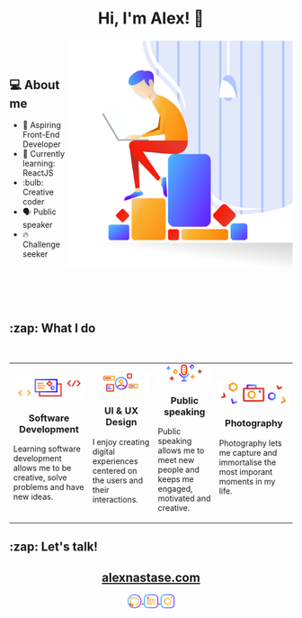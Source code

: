 <h1 align="center"> Hi, I'm Alex! 👋</h1>
<div>
    <h3 align="center"><img align="right" src="img/hero.svg" width="400"> </h3>
    <br>
    <br>
    <h2 align="left">💻 About me </h2>
    <ul>
        <li>
            🔭 Aspiring Front-End Developer
        </li>
        <li>
            🌱 Currently learning: ReactJS
        </li>
        <li>
            :bulb: Creative coder
        </li>
        <li>
            🗣 Public speaker
        </li>
        <li>
            🔥️ Challenge seeker
        </li>
    </ul>
</div>
<br>
<br>
<br>
<br>
<h2 align="left"> :zap: What I do</h2>
<br>
<div>
    <table>
        <tr>
            <td>
            <img align="center" src="img/web_dev_icon.svg">
                <h3 align="center">
                    Software Development
                </h3>
                <p>
                    Learning software development allows me to be creative, solve problems and have new ideas.
                </p>
            </td>
            <td>
                <img align="center" src="img/ui_ux_icon.svg">
                 <h3 align="center">
                    UI & UX Design
                </h3>
                <p>
                    I enjoy creating digital experiences centered on the users and their interactions.
                </p>
            </td>
            <td>
                <img align="center" src="img/pub_sp_icon.svg">
                 <h3 align="center">
                    Public speaking
                </h3>
                <p>
                    Public speaking allows me to meet new people and keeps me engaged, motivated and creative.
                </p>
            </td>
            <td>
                <img align="center" src="img/photo_icon.svg">
                 <h3 align="center">
                    Photography
                </h3>
                <p>
                    Photography lets me capture and immortalise the most imporant moments in my life.
                </p>
            </td>
        </tr>
    </table>
</div>

<h2 align="left"> :zap: Let's talk!</h2>
    <h2 align="center">
        <a href="https://alexnastase.com">
            alexnastase.com
        </a>
    </h2>
<p align="center">
<a href="https://github.com/AlexandruNst"><img align="center" src="img/github_color.svg" width="5%"</a>
<a href="https://www.linkedin.com/in/alexandrunst/"><img align="center" src="img/linkedin_color.svg" width="5%"</a>
<a href="https://www.instagram.com/alexandru.codes/"><img align="center" src="img/insta_color.svg" width="5%"</a>
</p>

<!--
**AlexandruNst/AlexandruNst** is a ✨ _special_ ✨ repository because its `README.md` (this file) appears on your GitHub profile.

Here are some ideas to get you started:

- 🔭 I’m currently working on ...
- 🌱 I’m currently learning ...
- 👯 I’m looking to collaborate on ...
- 🤔 I’m looking for help with ...
- 💬 Ask me about ...
- 📫 How to reach me: ...
- 😄 Pronouns: ...
- ⚡ Fun fact: ...
  -->
